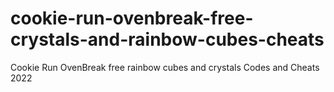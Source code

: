# cookie-run-ovenbreak-free-crystals-and-rainbow-cubes-cheats
Cookie Run OvenBreak free rainbow cubes and crystals Codes and Cheats 2022
